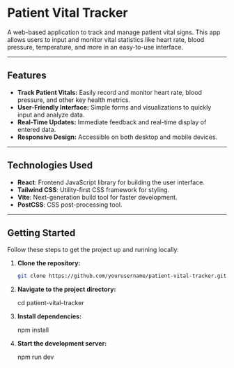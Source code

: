 # Patient Vital Tracker

A web-based application to track and manage patient vital signs. This app allows users to input and monitor vital statistics like heart rate, blood pressure, temperature, and more in an easy-to-use interface.

---

## Features

- **Track Patient Vitals:** Easily record and monitor heart rate, blood pressure, and other key health metrics.
- **User-Friendly Interface:** Simple forms and visualizations to quickly input and analyze data.
- **Real-Time Updates:** Immediate feedback and real-time display of entered data.
- **Responsive Design:** Accessible on both desktop and mobile devices.

---

## Technologies Used

- **React**: Frontend JavaScript library for building the user interface.
- **Tailwind CSS**: Utility-first CSS framework for styling.
- **Vite**: Next-generation build tool for faster development.
- **PostCSS**: CSS post-processing tool.

---

## Getting Started

Follow these steps to get the project up and running locally:

1. **Clone the repository:**

   ```bash
   git clone https://github.com/yourusername/patient-vital-tracker.git

2. **Navigate to the project directory:**

   cd patient-vital-tracker

3. **Install dependencies:**

   npm install

4. **Start the development server:**

   npm run dev